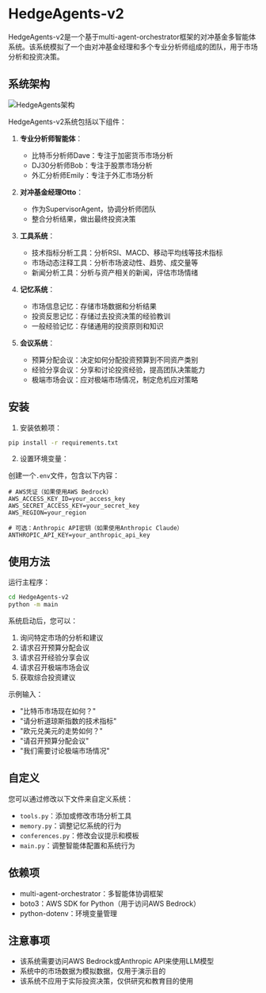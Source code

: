 # HedgeAgents-v2

HedgeAgents-v2是一个基于multi-agent-orchestrator框架的对冲基金多智能体系统。该系统模拟了一个由对冲基金经理和多个专业分析师组成的团队，用于市场分析和投资决策。

## 系统架构

![HedgeAgents架构](https://raw.githubusercontent.com/awslabs/multi-agent-orchestrator/main/img/flow-supervisor.jpg)

HedgeAgents-v2系统包括以下组件：

1. **专业分析师智能体**：
   - 比特币分析师Dave：专注于加密货币市场分析
   - DJ30分析师Bob：专注于股票市场分析
   - 外汇分析师Emily：专注于外汇市场分析

2. **对冲基金经理Otto**：
   - 作为SupervisorAgent，协调分析师团队
   - 整合分析结果，做出最终投资决策

3. **工具系统**：
   - 技术指标分析工具：分析RSI、MACD、移动平均线等技术指标
   - 市场动态注释工具：分析市场波动性、趋势、成交量等
   - 新闻分析工具：分析与资产相关的新闻，评估市场情绪

4. **记忆系统**：
   - 市场信息记忆：存储市场数据和分析结果
   - 投资反思记忆：存储过去投资决策的经验教训
   - 一般经验记忆：存储通用的投资原则和知识

5. **会议系统**：
   - 预算分配会议：决定如何分配投资预算到不同资产类别
   - 经验分享会议：分享和讨论投资经验，提高团队决策能力
   - 极端市场会议：应对极端市场情况，制定危机应对策略

## 安装

1. 安装依赖项：

```bash
pip install -r requirements.txt
```

2. 设置环境变量：

创建一个`.env`文件，包含以下内容：

```
# AWS凭证（如果使用AWS Bedrock）
AWS_ACCESS_KEY_ID=your_access_key
AWS_SECRET_ACCESS_KEY=your_secret_key
AWS_REGION=your_region

# 可选：Anthropic API密钥（如果使用Anthropic Claude）
ANTHROPIC_API_KEY=your_anthropic_api_key
```

## 使用方法

运行主程序：

```bash
cd HedgeAgents-v2
python -m main
```

系统启动后，您可以：

1. 询问特定市场的分析和建议
2. 请求召开预算分配会议
3. 请求召开经验分享会议
4. 请求召开极端市场会议
5. 获取综合投资建议

示例输入：

- "比特币市场现在如何？"
- "请分析道琼斯指数的技术指标"
- "欧元兑美元的走势如何？"
- "请召开预算分配会议"
- "我们需要讨论极端市场情况"

## 自定义

您可以通过修改以下文件来自定义系统：

- `tools.py`：添加或修改市场分析工具
- `memory.py`：调整记忆系统的行为
- `conferences.py`：修改会议提示和模板
- `main.py`：调整智能体配置和系统行为

## 依赖项

- multi-agent-orchestrator：多智能体协调框架
- boto3：AWS SDK for Python（用于访问AWS Bedrock）
- python-dotenv：环境变量管理

## 注意事项

- 该系统需要访问AWS Bedrock或Anthropic API来使用LLM模型
- 系统中的市场数据为模拟数据，仅用于演示目的
- 该系统不应用于实际投资决策，仅供研究和教育目的使用
